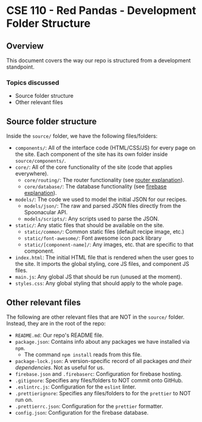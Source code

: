 # CSE 110 - Red Pandas - Development Folder Structure

## Overview
This document covers the way our repo is structured from a development standpoint.

### Topics discussed
* Source folder structure
* Other relevant files

## Source folder structure
Inside the `source/` folder, we have the following files/folders:
* `components/`: All of the interface code (HTML/CSS/JS) for every page on the site. Each component of the site has its own folder inside `source/components/`.
* `core/`: All of the core functionality of the site (code that applies everywhere).
  * `core/routing/`: The router functionality (see [router explanation](./router-explanation.md)).
  * `core/database/`: The database functionality (see [firebase explanation](./firebase-explanation.md)).
* `models/`: The code we used to model the initial JSON for our recipes.
  * `models/json/`: The raw and parsed JSON files directly from the Spoonacular API.
  * `models/scripts/`: Any scripts used to parse the JSON.
* `static/`: Any static files that should be available on the site.
  * `static/common/`: Common static files (default recipe image, etc.)
  * `static/font-awesome/`: Font awesome icon pack library
  * `static/[component-name]/`: Any images, etc. that are specific to that component.
* `index.html`: The initial HTML file that is rendered when the user goes to the site. It imports the global styling, core JS files, and component JS files.
* `main.js`: Any global JS that should be run (unused at the moment).
* `styles.css`: Any global styling that should apply to the whole page.

## Other relevant files
The following are other relevant files that are NOT in the `source/` folder. Instead, they are in the root of the repo:
* `README.md`: Our repo's README file.
* `package.json`: Contains info about any packages we have installed via `npm`.
  * The command `npm install` reads from this file.
* `package-lock.json`: A version-specific record of all packages _and their dependencies_. Not as useful for us.
* `firebase.json` and `.firebaserc`: Configuration for firebase hosting.
* `.gitignore`: Specifies any files/folders to NOT commit onto GitHub.
* `.eslintrc.js`: Configuration for the `eslint` linter.
* `.prettierignore`: Specifies any files/folders to for the `prettier` to NOT run on.
* `.prettierrc.json`: Configuration for the `prettier` formatter.
* `config.json`: Configuration for the firebase database.
